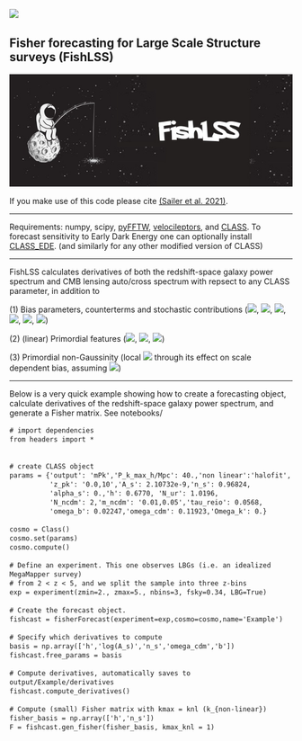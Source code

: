 [![](https://img.shields.io/badge/arXiv-2106.09713%20-red.svg)](https://arxiv.org/abs/2106.09713)

## Fisher forecasting for Large Scale Structure surveys (FishLSS)

![Fishing astro](https://github.com/NoahSailer/FishLSS/blob/master/figures/fishing_astro.jpg)

If you make use of this code please cite [(Sailer et al. 2021)](https://inspirehep.net/literature/1869110).

-------

Requirements: numpy, scipy, [pyFFTW](https://hgomersall.github.io/pyFFTW/), [velocileptors](https://github.com/sfschen/velocileptors), and [CLASS](https://github.com/lesgourg/class_public). To forecast sensitivity to Early Dark Energy one can optionally install [CLASS_EDE](https://github.com/mwt5345/class_ede). (and similarly for any other modified version of CLASS)

-------

FishLSS calculates derivatives of both the redshift-space galaxy power spectrum and CMB 
lensing auto/cross spectrum with repsect to any CLASS parameter, in addition to

(1) Bias parameters, counterterms and stochastic contributions (<img src="https://render.githubusercontent.com/render/math?math=b">, <img src="https://render.githubusercontent.com/render/math?math=b_2">, <img src="https://render.githubusercontent.com/render/math?math=b_s">, <img src="https://render.githubusercontent.com/render/math?math=\alpha_{2n}">, <img src="https://render.githubusercontent.com/render/math?math=\alpha_{x}">, <img src="https://render.githubusercontent.com/render/math?math=N_{2n}">)

(2) (linear) Primordial features (<img src="https://render.githubusercontent.com/render/math?math=A_\text{lin}">, <img src="https://render.githubusercontent.com/render/math?math=\omega_\text{lin}">, <img src="https://render.githubusercontent.com/render/math?math=\phi_\text{lin}">)

(3) Primordial non-Gaussinity (local <img src="https://render.githubusercontent.com/render/math?math=f_\text{NL}"> through its effect on scale dependent bias, assuming <img src="https://render.githubusercontent.com/render/math?math=b_\phi = 2 \delta_c(b-1)">)

-------

Below is a very quick example showing how to create a forecasting object, calculate derivatives of the redshift-space galaxy power spectrum, and generate a Fisher matrix. See notebooks/
```
# import dependencies
from headers import *


# create CLASS object
params = {'output': 'mPk','P_k_max_h/Mpc': 40.,'non linear':'halofit', 
          'z_pk': '0.0,10','A_s': 2.10732e-9,'n_s': 0.96824,
          'alpha_s': 0.,'h': 0.6770, 'N_ur': 1.0196,
          'N_ncdm': 2,'m_ncdm': '0.01,0.05','tau_reio': 0.0568,
          'omega_b': 0.02247,'omega_cdm': 0.11923,'Omega_k': 0.}

cosmo = Class()
cosmo.set(params)
cosmo.compute()

# Define an experiment. This one observes LBGs (i.e. an idealized MegaMapper survey) 
# from 2 < z < 5, and we split the sample into three z-bins
exp = experiment(zmin=2., zmax=5., nbins=3, fsky=0.34, LBG=True)

# Create the forecast object. 
fishcast = fisherForecast(experiment=exp,cosmo=cosmo,name='Example')
                          
# Specify which derivatives to compute 
basis = np.array(['h','log(A_s)','n_s','omega_cdm','b'])
fishcast.free_params = basis

# Compute derivatives, automatically saves to output/Example/derivatives
fishcast.compute_derivatives()

# Compute (small) Fisher matrix with kmax = knl (k_{non-linear})
fisher_basis = np.array(['h','n_s'])
F = fishcast.gen_fisher(fisher_basis, kmax_knl = 1)
```

